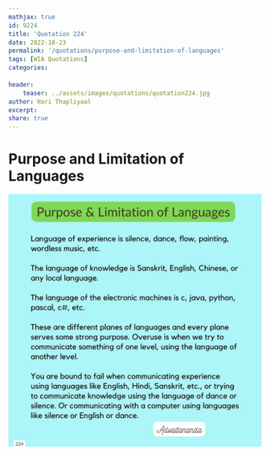 ```yaml
---
mathjax: true
id: 9224
title: 'Quotation 224'
date: 2022-10-23
permalink: '/quotations/purpose-and-limitation-of-languages'
tags: [WIA Quotations] 
categories: 

header:
    teaser: ../assets/images/quotations/quotation224.jpg
author: Hari Thapliyaal 
excerpt:
share: true 
---
```


# Purpose and Limitation of Languages

![Purpose and Limitation of Languages](../assets/images/quotations/quotation224.jpg)
